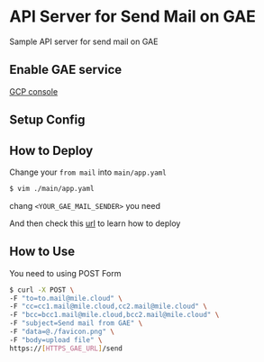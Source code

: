 # API Server for Send Mail on GAE
Sample API server for send mail on GAE

## Enable GAE service
[GCP console](https://console.cloud.google.com/)

## Setup Config

## How to Deploy
Change your `from mail` into `main/app.yaml`
```sh
$ vim ./main/app.yaml
```
chang `<YOUR_GAE_MAIL_SENDER>` you need

And then check this [url](https://cloud.google.com/appengine/docs/standard/python/getting-started/deploying-the-application) to learn how to deploy

## How to Use
You need to using POST Form
```sh
$ curl -X POST \
-F "to=to.mail@mile.cloud" \
-F "cc=cc1.mail@mile.cloud,cc2.mail@mile.cloud" \
-F "bcc=bcc1.mail@mile.cloud,bcc2.mail@mile.cloud" \
-F "subject=Send mail from GAE" \
-F "data=@./favicon.png" \
-F "body=upload file" \
https://[HTTPS_GAE_URL]/send
```
